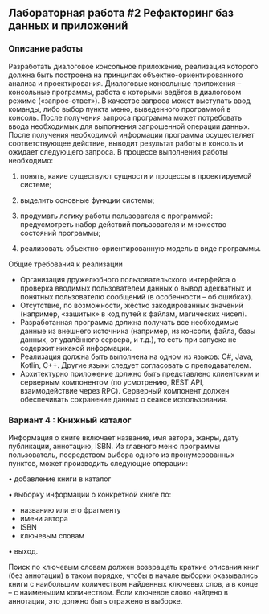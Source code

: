 ## Лабораторная работа #2 Рефакторинг баз данных и приложений
### Описание работы 
Разработать диалоговое консольное приложение, реализация которого должна быть построена на принципах объектно-ориентированного анализа и проектирования. Диалоговые консольные приложения – консольные программы, работа с которыми ведётся в диалоговом режиме («запрос-ответ»). В качестве запроса может выступать ввод команды, либо выбор пункта меню, выведенного программой в консоль. После получения запроса программа может потребовать ввода необходимых для выполнения запрошенной операции данных. После получения необходимой информации программа осуществляет соответствующее действие, выводит результат работы в консоль и ожидает следующего запроса. 
В процессе выполнения работы необходимо: 

1. понять, какие существуют сущности и процессы в проектируемой системе; 

2. выделить основные функции системы; 

3. продумать логику работы пользователя с программой: предусмотреть набор действий пользователя и множество состояний программы; 

4. реализовать объектно-ориентированную модель в виде программы. 

Общие требования к реализации 
<ul>
    <li>Организация дружелюбного пользовательского интерфейса o проверка вводимых пользователем данных o вывод адекватных и понятных пользователю сообщений 
    (в особенности – об ошибках).</li>
    <li> Отсутствие, по возможности, жёстко закодированных значений (например, «зашитых» в код путей к файлам, магических чисел). </li>
    <li>Разработанная программа должна получать все необходимые данные из внешнего источника (например, из консоли, файла, базы данных, от удалённого сервера, и т.д.), то есть при запуске не содержит никакой информации.  </li>
    <li>Реализация должна быть выполнена на одном из языков: C#, Java, Kotlin, C++. Другие языки следует согласовать с преподавателем. </li>
    <li>Архитектурно приложение должно быть представлено клиентским и серверным компонентом (по усмотрению, REST API, взаимодействие через RPC). Серверный компонент должен обеспечивать сохранение данных о сеансе использования.</li>
  </ul>
  
### Вариант 4 : Книжный каталог 
Информация о книге включает название, имя автора, жанры, дату публикации, аннотацию, ISBN. 
Из главного меню программы пользователь, посредством выбора одного из пронумерованных пунктов, может производить следующие операции: 
  
  • добавление книги в каталог 
  
  • выборку информации о конкретной книге по: 
  <ul>
    <li>названию или его фрагменту</li>
    <li>имени автора</li>
    <li>ISBN </li>
    <li>ключевым словам</li>
  </ul>
  
  • выход. 

Поиск по ключевым словам должен возвращать краткие описания книг (без аннотации) в таком порядке, чтобы в начале выборки оказывались книги c наибольшим количеством найденных ключевых слов, а в конце – с наименьшим количеством. Если ключевое слово найдено в аннотации, это должно быть отражено в выборке.
